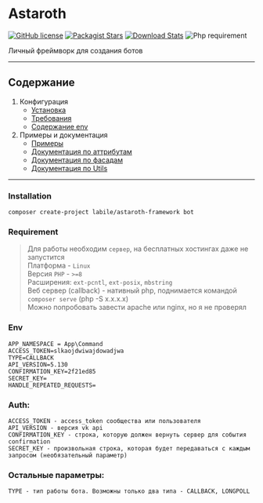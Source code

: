 # Astaroth

[![GitHub license](https://img.shields.io/badge/license-MIT-green.svg)](https://github.com/labi-le/astaroth-core/blob/main/LICENSE)
[![Packagist Stars](https://img.shields.io/packagist/stars/labile/astaroth-core)](https://packagist.org/packages/labile/astaroth-core/stats)
[![Download Stats](https://img.shields.io/packagist/dt/labile/astaroth-core)](https://packagist.org/packages/labile/astaroth-core/stats)
![Php requirement](https://img.shields.io/packagist/php-v/labile/astaroth-core)

Личный фреймворк для создания ботов

___

## Содержание

1. Конфигурация
    + [Установка](#Installation)
    + [Требования](#Requirement)
    + [Содержание env](#Env)
2. Примеры и документация
    + [Примеры](doc/example)
    + [Документация по аттрибутам](doc/attribute.md)
    + [Документация по фасадам](doc/facade.md)
    + [Документация по Utils](doc/utils.md)

___

### Installation

```
composer create-project labile/astaroth-framework bot
```

### Requirement

> Для работы необходим `сервер`, на бесплатных хостингах даже не запустится\
> Платформа - `Linux`\
> Версия `PHP` - `>=8`\
> Расширения: `ext-pcntl`, `ext-posix`, `mbstring`\
> Веб сервер (callback) - нативный php, поднимается командой `composer serve` (php -S x.x.x.x)\
> Можно попробовать завести apache или nginx, но я не проверял

### Env

```dotenv
APP_NAMESPACE = App\Command
ACCESS_TOKEN=slkaojdwiwajdowadjwa
TYPE=CALLBACK
API_VERSION=5.130
CONFIRMATION_KEY=2f21ed85
SECRET_KEY=
HANDLE_REPEATED_REQUESTS=
```

### Auth:

    ACCESS_TOKEN - access_token сообщества или пользователя
    API_VERSION - версия vk api
    CONFIRMATION_KEY - строка, которую должен вернуть сервер для события confirmation
    SECRET_KEY - произвольная строка, которая будет передаваться с каждым запросом (необязательный параметр)

### Остальные параметры:

    TYPE - тип работы бота. Возможны только два типа - CALLBACK, LONGPOLL
